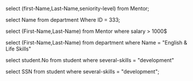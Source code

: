 select (first-Name,Last-Name,seniority-level) from Mentor;

select Name from department Where ID = 333;

select (First-Name,Last-Name) from Mentor where salary > 1000$

select (First-Name,Last-Name) from department where Name = "English & Life Skills"

select student.No from student where several-skills = "development"

select SSN from student where several-skills = "development";